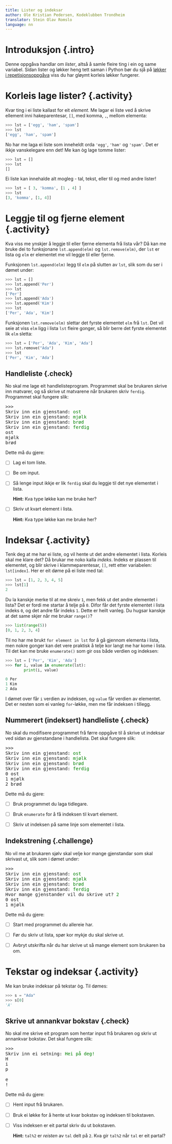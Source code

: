 ```yaml
---
title: Lister og indeksar
author: Ole Kristian Pedersen, Kodeklubben Trondheim
translator: Stein Olav Romslo
language: nn
---
```



# Introduksjon {.intro}

Denne oppgåva handlar om *lister*, altså å samle fleire ting i ein og same
variabel. Sidan lister og løkker heng tett saman i Python bør du sjå på [løkker
i repetisjonsoppgåva](../repetisjon/repetisjon_nn.html#løkker) viss du har
gløymt korleis løkker fungerer.


# Korleis lage lister? {.activity}

Kvar ting i ei liste kallast for eit *element*. Me lagar ei liste ved å skrive
ellement inni hakeparentesar, `[]`, med komma, `,`, mellom elementa:

```python
>>> lst = ['egg', 'ham', 'spam']
>>> lst
['egg', 'ham', 'spam']
```

No har me laga ei liste som inneheldt orda `'egg'`, `'ham'` og `'spam'`. Det er
ikkje vanskelegare enn det! Me kan òg lage tomme lister:

```python
>>> lst = []
>>> lst
[]
```

Ei liste kan innehalde alt mogleg - tal, tekst, eller til og med andre
lister!

```python
>>> lst = [ 3, 'komma', [1 , 4] ]
>>> lst
[3, 'komma', [1, 4]]
```


# Leggje til og fjerne element {.activity}

Kva viss me ynskjer å leggje til eller fjerne elementa frå lista vår? Då kan me
bruke dei to funksjonane `lst.append(elm)` og `lst.remove(elm)`, der `lst` er
lista og `elm` er elementet me vil leggje til eller fjerne.

Funksjonen `lst.append(elm)` legg til `elm` på slutten av `lst`, slik som du ser
i dømet under:

```python
>>> lst = []
>>> lst.append('Per')
>>> lst
['Per']
>>> lst.append('Ada')
>>> lst.append('Kim')
>>> lst
['Per', 'Ada', 'Kim']
```

Funksjonen `lst.remove(elm)` slettar det fyrste elementet `elm` frå `lst`. Det
vil seie at viss `elm` ligg i lista `lst` fleire gonger, så blir berre det
fyrste elementet lik `elm` sletta:

```python
>>> lst = ['Per', 'Ada', 'Kim', 'Ada']
>>> lst.remove("Ada")
>>> lst
['Per', 'Kim', 'Ada']
```

## Handleliste {.check}

No skal me lage eit handlelisteprogram. Programmet skal be brukaren skrive inn
matvarer, og så skrive ut matvarene når brukaren skriv `ferdig`. Programmet skal
fungere slik:

<pre>
>>>
Skriv inn ein gjenstand: <font color="green">ost</font>
Skriv inn ein gjenstand: <font color="green">mjølk</font>
Skriv inn ein gjenstand: <font color="green">brød</font>
Skriv inn ein gjenstand: <font color="green">ferdig</font>
ost
mjølk
brød
</pre>

Dette må du gjere:

- [ ] Lag ei tom liste.

- [ ] Be om input.

- [ ] Så lenge input ikkje er lik `ferdig` skal du leggje til det nye elementet
  i lista.

  **Hint:** Kva type løkke kan me bruke her?

- [ ] Skriv ut kvart element i lista.

  **Hint:** Kva type løkke kan me bruke her?


# Indeksar {.activity}

Tenk deg at me har ei liste, og vil hente ut det andre elementet i lista.
Korleis skal me klare det? Då brukar me noko kalla *indeks*. Indeks er plassen
til elementet, og blir skrive i klammeparentesar, `[]`, rett etter variabelen:
`lst[index]`. Her er eit døme på ei liste med tal:

```python
>>> lst = [1, 2, 3, 4, 5]
>>> lst[1]
2
```

Du la kanskje merke til at me skreiv `1`, men fekk ut det andre elementet i
lista? Det er fordi me startar å telje på `0`. Difor får det fyrste elementet i
lista indeks `0`, og det andre får indeks `1`. Dette er heilt vanleg. Du hugsar
kanskje at det same skjer når me brukar `range()`?

```python
>>> list(range(5))
[0, 1, 2, 3, 4]
```

Til no har me brukt `for element in lst` for å gå gjennom elementa i lista, men
nokre gonger kan det vere praktisk å telje kor langt me har kome i lista. Til
det kan me bruke `enumerate()` som gir oss både verdien og indeksen:

```python
>>> lst = ['Per', 'Kim', 'Ada']
>>> for i, value in enumerate(lst):
        print(i, value)

0 Per
1 Kim
2 Ada
```

I dømet over får `i` verdien av indeksen, og `value` får verdien av elementet.
Det er nesten som ei vanleg `for`-løkke, men me får indeksen i tillegg.

## Nummerert (indeksert) handleliste {.check}

No skal du modifisere programmet frå førre oppgåve til å skrive ut indeksar ved
sidan av gjenstandane i handlelista. Det skal fungere slik:

<pre>
>>>
Skriv inn ein gjenstand: <font color="green">ost</font>
Skriv inn ein gjenstand: <font color="green">mjølk</font>
Skriv inn ein gjenstand: <font color="green">brød</font>
Skriv inn ein gjenstand: <font color="green">ferdig</font>
0 ost
1 mjølk
2 brød
</pre>

Dette må du gjere:

- [ ] Bruk programmet du laga tidlegare.

- [ ] Bruk `enumerate` for å få indeksen til kvart element.

- [ ] Skriv ut indeksen på same linje som elementet i lista.

## Indekstrening {.challenge}

No vil me at brukaren sjølv skal velje kor mange gjenstandar som skal skrivast
ut, slik som i dømet under:

<pre>
>>>
Skriv inn ein gjenstand: <font color="green">ost</font>
Skriv inn ein gjenstand: <font color="green">mjølk</font>
Skriv inn ein gjenstand: <font color="green">brød</font>
Skriv inn ein gjenstand: <font color="green">ferdig</font>
Hvor mange gjenstander vil du skrive ut? <font color="green">2</font>
0 ost
1 mjølk
</pre>

Dette må du gjere:

- [ ] Start med programmet du allereie har.

- [ ] Før du skriv ut lista, spør kor mykje du skal skrive ut.

- [ ] Avbryt utskrifta når du har skrive ut så mange element som brukaren ba om.


# Tekstar og indeksar {.activity}

Me kan bruke indeksar på tekstar òg. Til dømes:

```python
>>> s = "Ada"
>>> s[0]
'A'
```

## Skrive ut annankvar bokstav {.check}

No skal me skrive eit program som hentar input frå brukaren og skriv ut
annankvar bokstav. Det skal fungere slik:

<pre>
>>>
Skriv inn ei setning: <font color="green">Hei på deg!</font>
H
i
p

e
!
</pre>

Dette må du gjere:

- [ ] Hent input frå brukaren.

- [ ] Bruk ei løkke for å hente ut kvar bokstav og indeksen til bokstaven.

- [ ] Viss indeksen er eit partal skriv du ut bokstaven.

  **Hint:** `tal%2` er *reisten* av `tal` delt på `2`. Kva gir `tal%2` når `tal`
  er eit partal?

